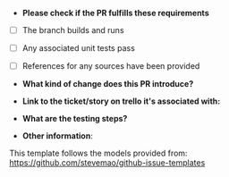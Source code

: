 * **Please check if the PR fulfills these requirements**
- [ ] The branch builds and runs
- [ ] Any associated unit tests pass
- [ ] References for any sources have been provided


* **What kind of change does this PR introduce?**



* **Link to the ticket/story on trello it's associated with:**


* **What are the testing steps?**



* **Other information**:




This template follows the models provided from:
https://github.com/stevemao/github-issue-templates
